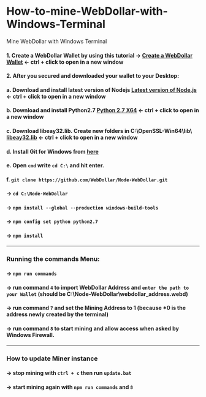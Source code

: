 # How-to-mine-WebDollar-with-Windows-Terminal
 Mine WebDollar with Windows Terminal

#### 1. Create a WebDollar Wallet by using this tutorial -> <a href="https://github.com/cbusuioceanu/How-to-mine-WebDollar-with-your-Browser">Create a WebDollar Wallet</a> <- ctrl + click to open in a new window
#### 2. After you secured and downloaded your wallet to your Desktop:
####  a. Download and install latest version of Nodejs <a href="https://nodejs.org/en/download/">Latest version of Node.js</a> <- ctrl + click to open in a new window
####  b. Download and install Python2.7 <a href="https://www.python.org/ftp/python/2.7.13/python-2.7.13.amd64.msi">Python 2.7 X64</a> <- ctrl + click to open in a new window
####  c. Download libeay32.lib. Create new folders in C:\OpenSSL-Win64\lib\ <a href="https://github.com/ReadyTalk/win32/raw/master/msvc/lib/libeay32.lib">libeay32.lib</a> <- ctrl + click to open in a new window
####  d. Install Git for Windows from <a href="https://git-scm.com/download/win">here</a>
####  e. Open ```cmd``` write ```cd C:\``` and hit enter.
####  f. ```git clone https://github.com/WebDollar/Node-WebDollar.git```
#### -> ```cd C:\Node-WebDollar```
#### -> ```npm install --global --production windows-build-tools```
#### -> ```npm config set python python2.7```
#### -> ```npm install```
----
### Running the commands Menu:
#### -> ```npm run commands```
#### -> run command ```4``` to import WebDollar Address and ```enter the path to your Wallet``` (should be C:\Node-WebDollar\webdollar_address.webd)
#### -> run command ```7``` and set the Mining Address to 1 (because \*0 is the address newly created by the terminal)
#### -> run command ```8``` to start mining and allow access when asked by Windows Firewall.
----
### How to update Miner instance
#### -> stop mining with ```ctrl + c``` then run ```update.bat```
#### -> start mining again with ```npm run commands``` and ```8```
